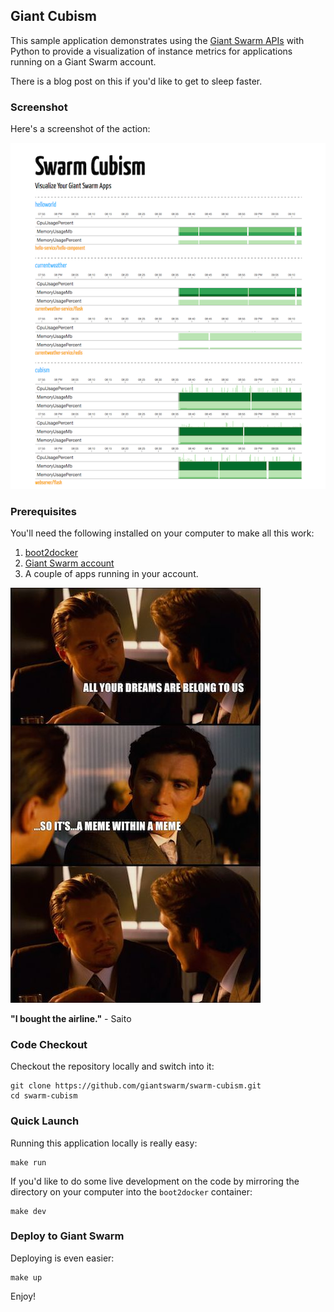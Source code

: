 ## Giant Cubism
This sample application demonstrates using the [Giant Swarm APIs](https://docs.giantswarm.io/reference/api) with Python to provide a visualization of instance metrics for applications running on a Giant Swarm account.

There is a blog post on this if you'd like to get to sleep faster.

### Screenshot
Here's a screenshot of the action:

![action](https://raw.githubusercontent.com/giantswarm/swarm-cubism/master/static/img/screenshot.png)

### Prerequisites
You'll need the following installed on your computer to make all this work:

1. [boot2docker](https://github.com/giantswarm/boot2docker#getting-boot2docker-going-on-os-x)
1. [Giant Swarm account](https://giantswarm.io/request-invite/)
1. A couple of apps running in your account.

![meme within a meme](https://github.com/giantswarm/swarm-cubism/blob/master/static/img/meme.jpg)

**"I bought the airline."** - Saito

### Code Checkout
Checkout the repository locally and switch into it:

    git clone https://github.com/giantswarm/swarm-cubism.git
    cd swarm-cubism


### Quick Launch
Running this application locally is really easy:

    make run

If you'd like to do some live development on the code by mirroring the directory on your computer into the `boot2docker` container:

    make dev

### Deploy to Giant Swarm
Deploying is even easier:

    make up


Enjoy!